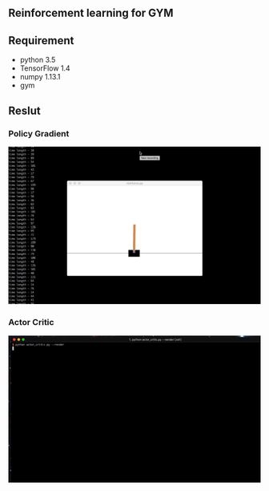 ## Reinforcement learning for GYM

## Requirement
* python 3.5
* TensorFlow 1.4
* numpy 1.13.1
* gym

## Reslut

### Policy Gradient

<p align="center"><img src="data/policy.gif" /></p>

### Actor Critic

<p align="center"><img src="data/actorcritic.gif" /></p>
